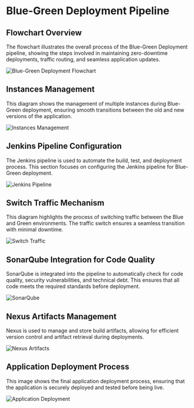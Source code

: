 # Blue-Green Deployment Pipeline

## Flowchart Overview
The flowchart illustrates the overall process of the Blue-Green Deployment pipeline, showing the steps involved in maintaining zero-downtime deployments, traffic routing, and seamless application updates.

![Blue-Green Deployment Flowchart](https://github.com/user-attachments/assets/2e6874d1-0f28-4bc6-b1c7-d54a57f43113)

## Instances Management
This diagram shows the management of multiple instances during Blue-Green deployment, ensuring smooth transitions between the old and new versions of the application.

![Instances Management](https://github.com/user-attachments/assets/5a264d64-f4ed-4fc4-a33b-10060c5898f4)

## Jenkins Pipeline Configuration
The Jenkins pipeline is used to automate the build, test, and deployment process. This section focuses on configuring the Jenkins pipeline for Blue-Green deployment.

![Jenkins Pipeline](https://github.com/user-attachments/assets/89d5067f-b9d2-4ae6-84b1-6a954a4ade72)

## Switch Traffic Mechanism
This diagram highlights the process of switching traffic between the Blue and Green environments. The traffic switch ensures a seamless transition with minimal downtime.

![Switch Traffic](https://github.com/user-attachments/assets/1dad1601-dbbc-42ef-b6ba-a10ca1325a8b)

## SonarQube Integration for Code Quality
SonarQube is integrated into the pipeline to automatically check for code quality, security vulnerabilities, and technical debt. This ensures that all code meets the required standards before deployment.

![SonarQube](https://github.com/user-attachments/assets/7fa82a14-99f1-4122-bebf-d070e0a6666b)

## Nexus Artifacts Management
Nexus is used to manage and store build artifacts, allowing for efficient version control and artifact retrieval during deployments.

![Nexus Artifacts](https://github.com/user-attachments/assets/058ac1c5-ef2e-4c3b-aaea-7c574b2b9fe8)

## Application Deployment Process
This image shows the final application deployment process, ensuring that the application is securely deployed and tested before being live.

![Application Deployment](https://github.com/user-attachments/assets/3185768b-281d-4e52-9680-cea7ebee7c29)
